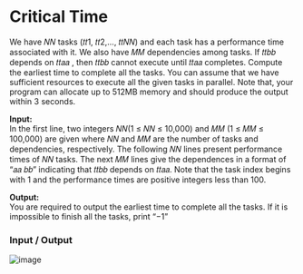 # Critical Time

We have 𝑁𝑁 tasks (𝑡𝑡1, 𝑡𝑡2,…, 𝑡𝑡𝑁𝑁) and each task has a performance time associated with it. We also have 𝑀𝑀 dependencies among tasks. If 𝑡𝑡𝑏𝑏 depends on 𝑡𝑡𝑎𝑎 , then 𝑡𝑡𝑏𝑏 cannot execute until 𝑡𝑡𝑎𝑎 completes. Compute the earliest time to complete all the tasks. You can assume that we have sufficient resources to execute all the given tasks in parallel. Note that, your program can allocate up to 512MB memory and should produce the output within 3 seconds. <br>

<b>Input:</b> <br> 
In the first line, two integers 𝑁𝑁(1 ≤ 𝑁𝑁 ≤ 10,000) and 𝑀𝑀 (1 ≤ 𝑀𝑀 ≤ 100,000) are given where 𝑁𝑁 and 𝑀𝑀 are the number of tasks and dependencies, respectively. The following 𝑁𝑁 lines present performance times of 𝑁𝑁 tasks. The next 𝑀𝑀 lines give the dependences in a format of “𝑎𝑎 𝑏𝑏” indicating that 𝑡𝑡𝑏𝑏 depends on 𝑡𝑡𝑎𝑎. Note that the task index begins with 1 and the performance times are positive integers less than 100. <br>

<b>Output:</b> <br>
You are required to output the earliest time to complete all the tasks. If it is impossible to finish all the tasks, print “−1” <br>

### Input / Output
![image](https://user-images.githubusercontent.com/81274632/214039870-eb62e5ab-1d07-4383-8f23-0b44867c1bcc.png)
